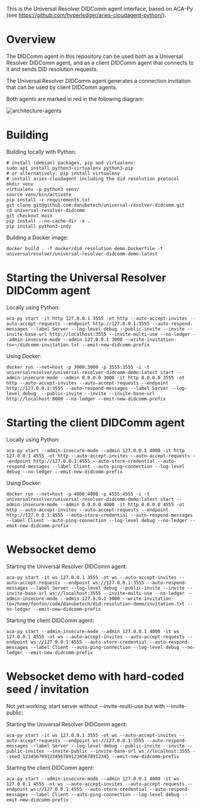 This is the Universal Resolver DIDComm agent interface, based on ACA-Py (see https://github.com/hyperledger/aries-cloudagent-python/).

# Overview

The DIDComm agent in this repository can be used both as a Universal Resolver DIDComm agent, and as a client DIDComm agent that connects to it and sends DID resolution requests.

The Universal Resolver DIDComm agent generates a connection invitation that can be used by client DIDComm agents.

Both agents are marked in red in the following diagram:

![architecture-agents](https://raw.githubusercontent.com/danubetech/universal-resolver-didcomm/main/diagrams/architecture-agents.png)

# Building

Building locally with Python:

```
# install (debian) packages, pip and virtualenv:
sudo apt install python3-virtualenv python3-pip
# or alternatively: pip install virtualenv
# install aries-cloudagent including the did resolution protocol
mkdir venv
virtualenv -p python3 venv/
source venv/bin/activate
pip install -r requirements.txt
git clone git@github.com:danubetech/universal-resolver-didcomm.git
cd universal-resolver-didcomm
git checkout main
pip install --no-cache-dir -e .
pip install python3-indy
```

Building a Docker image:

`docker build . -f docker/did_resolution_demo.Dockerfile -t universalresolver/universal-resolver-didcomm-demo:latest`

# Starting the Universal Resolver DIDComm agent

Locally using Python:

```
aca-py start -it http 127.0.0.1 3555 -ot http --auto-accept-invites --auto-accept-requests --endpoint http://127.0.0.1:3555 --auto-respond-messages --label Server --log-level debug --public-invite --invite --invite-base-url http://localhost:3555 --invite-multi-use --no-ledger --admin-insecure-mode --admin 127.0.0.1 3000 --write-invitation-to=~/didcomm-invitation.txt --emit-new-didcomm-prefix
```

Using Docker:

```
docker run --net=host -p 3000:3000 -p 3555:3555 -i -t universalresolver/universal-resolver-didcomm-demo:latest start --admin-insecure-mode --admin 0.0.0.0 3000 -it http 0.0.0.0 3555 -ot http --auto-accept-invites --auto-accept-requests --endpoint http://127.0.0.1:3555 --auto-respond-messages --label Server --log-level debug  --public-invite --invite --invite-base-url http://localhost:8080 --no-ledger --emit-new-didcomm-prefix
```

# Starting the client DIDComm agent

Locally using Python:

```
aca-py start --admin-insecure-mode --admin 127.0.0.1 4000 -it http 127.0.0.1 4555 -ot http --auto-accept-invites --auto-accept-requests --endpoint http://127.0.0.1:4555 --auto-store-credential --auto-respond-messages --label Client --auto-ping-connection --log-level debug --no-ledger --emit-new-didcomm-prefix
```

Using Docker:

```
docker run --net=host -p 4000:4000 -p 4555:4555 -i -t universalresolver/universal-resolver-didcomm-demo:latest start --admin-insecure-mode --admin 0.0.0.0 4000 -it http 0.0.0.0 4555 -ot http --auto-accept-invites --auto-accept-requests --endpoint http://127.0.0.1:4555 --auto-store-credential --auto-respond-messages --label Client --auto-ping-connection --log-level debug --no-ledger --emit-new-didcomm-prefix
```

# Websocket demo

Starting the Universal Resolver DIDComm agent:

```
aca-py start -it ws 127.0.0.1 3555 -ot ws --auto-accept-invites --auto-accept-requests --endpoint ws://127.0.0.1:3555 --auto-respond-messages --label Server --log-level debug --public-invite --invite --invite-base-url ws://localhost:3555 --invite-multi-use --no-ledger --admin-insecure-mode --admin 127.0.0.1 3000 --write-invitation-to=/home/fonfon/code/danubetech/did-resolution-demo/invitation.txt --no-ledger --emit-new-didcomm-prefix
```

Starting the client DIDComm agent:

```
aca-py start --admin-insecure-mode --admin 127.0.0.1 4000 -it ws 127.0.0.1 4555 -ot ws --auto-accept-invites --auto-accept-requests --endpoint ws://127.0.0.1:4555 --auto-store-credential --auto-respond-messages --label Client --auto-ping-connection --log-level debug --no-ledger --emit-new-didcomm-prefix
```

# Websocket demo with hard-coded seed / invitation

Not yet working; start server without --invite-multi-use but with --invite-public:

Starting the Universal Resolver DIDComm agent:

```
aca-py start -it ws 127.0.0.1 3555 -ot ws --auto-accept-invites --auto-accept-requests --endpoint ws://127.0.0.1:3555 --auto-respond-messages --label Server --log-level debug --public-invite --invite --public-invites --invite-public --invite-base-url ws://localhost:3555 --seed 12345678912345678912345678912345 --emit-new-didcomm-prefix
```

Starting the client DIDComm agent:

```
aca-py start --admin-insecure-mode --admin 127.0.0.1 4000 -it ws 127.0.0.1 4555 -ot ws --auto-accept-invites --auto-accept-requests --endpoint ws://127.0.0.1:4555 --auto-store-credential --auto-respond-messages --label Client --auto-ping-connection --log-level debug --emit-new-didcomm-prefix
```
